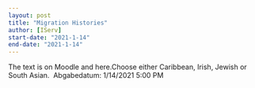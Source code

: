 ```yaml
---
layout: post
title: "Migration Histories"
author: [IServ]
start-date: "2021-1-14"
end-date: "2021-1-14"
---
```

The text is on Moodle and here.Choose either Caribbean, Irish, Jewish or South Asian. 
Abgabedatum: 1/14/2021 5:00 PM